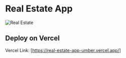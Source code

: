 # Real Estate App

![Real Estate](https://i.ibb.co/jTW4bFC/image.png)

## Deploy on Vercel
Vercel Link: [https://real-estate-app-umber.vercel.app/]
